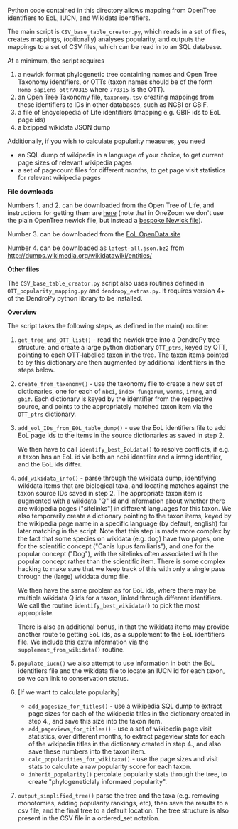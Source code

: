 Python code contained in this directory allows mapping from OpenTree identifiers to EoL, IUCN, and Wikidata identifiers.

The main script is `CSV_base_table_creator.py`, which reads in a set of files, creates mappings, (optionally) analyses popularity, and outputs the mappings to a set of CSV files, which can be read in to an SQL database.

At a minimum, the script requires

1. a newick format phylogenetic tree containing names and Open Tree Taxonomy identifiers, or OTTs (taxon names should be of the form `Homo_sapiens_ott770315` where `770315` is the OTT).
2. an Open Tree Taxonomy file, `taxonomy.tsv` creating mappings from these identifiers to IDs in other databases, such as NCBI or GBIF. 
3. a file of Encyclopedia of Life identifiers (mapping e.g. GBIF ids to EoL page ids)
4. a bzipped wikidata JSON dump

Additionally, if you wish to calculate popularity measures, you need 

* an SQL dump of wikipedia in a language of your choice, to get current page sizes of relevant wikipedia pages
* a set of pagecount files for different months, to get page visit statistics for relevant wikipedia pages

__File downloads__

Numbers 1. and 2. can be downloaded from the Open Tree of Life, and instructions for getting them are [here](../../data/OpenTree/README.markdown) (note that in OneZoom we don't use the plain OpenTree newick file, but instead a [bespoke Newick file](../TreeBuild/README.markdown)).

Number 3. can be downloaded from the [EoL OpenData site](https://opendata.eol.org/dataset/identifiers-csv-gz)

Number 4. can be downloaded as `latest-all.json.bz2` from http://dumps.wikimedia.org/wikidatawiki/entities/

__Other files__

The `CSV_base_table_creator.py` script also uses routines defined in `OTT_popularity_mapping.py` and `dendropy_extras.py`. It requires version 4+ of the DendroPy python library to be installed.

__Overview__

The script takes the following steps, as defined in the main() routine:

1. `get_tree_and_OTT_list()` - read the newick tree into a DendroPy tree structure, and create a large python dictionary `OTT_ptrs`, keyed by OTT, pointing to each OTT-labelled taxon in the tree. The taxon items pointed to by this dictionary are then augmented by additional identifiers in the steps below.

2. `create_from_taxonomy()` - use the taxonomy file to create a new set of dictionaries, one for each of `nbci`, `index fungorum`, `worms`, `irmng`, and `gbif`. Each dictionary is keyed by the identifier from the respective source, and points to the appropriately matched taxon item via the `OTT_ptrs` dictionary.

3. `add_eol_IDs_from_EOL_table_dump()` - use the EoL identifiers file to add EoL page ids to the items in the source dictionaries as saved in step 2. 

	We then have to call `identify_best_EoLdata()` to resolve conflicts, if e.g. a taxon has an EoL id via both an ncbi identifier and a irmng identifier, and the EoL ids differ.

4. `add_wikidata_info()` - parse through the wikidata dump, identifying wikidata items that are biological taxa, and locating matches against the taxon source IDs saved in step 2. The appropriate taxon item is augmented with a wikidata "Q" id and information about whether there are wikipedia pages ("sitelinks") in different languages for this taxon. We also temporarily create a dictionary pointing to the taxon items, keyed by the wikipedia page name in a specific language (by default, english) for later matching in the script. Note that this step is made more complex by the fact that some species on wikidata (e.g. dog) have two pages, one for the scientific concept ("Canis lupus familiaris"), and one for the popular concept ("Dog"), with the sitelinks often associated with the popular concept rather than the scientific item. There is some complex hacking to make sure that we keep track of this with only a single pass through the (large) wikidata dump file.

	We then have the same problem as for EoL ids, where there may be multiple wikidata Q ids for a taxon, linked through different identifiers. We call the routine `identify_best_wikidata()` to pick the most appropriate.
	
	There is also an additional bonus, in that the wikidata items may provide another route to getting EoL ids, as a supplement to the EoL identifiers file. We include this extra information via the `supplement_from_wikidata()` routine.

5. `populate_iucn()` we also attempt to use information in both the EoL identifiers file and the wikidata file to locate an IUCN id for each taxon, so we can link to conservation status.

6. [If we want to calculate popularity] 
	* `add_pagesize_for_titles()` - use a wikipedia SQL dump to extract page sizes for each of the wikipedia titles in the dictionary created in step 4., and save this size into the taxon item.
	* `add_pageviews_for_titles()` - use a set of wikipedia page visit statistics, over different months, to extract pageview stats for each of the wikipedia titles in the dictionary created in step 4., and also save these numbers into the taxon item.
	* `calc_popularities_for_wikitaxa()` - use the page sizes and visit stats to calculate a raw popularity score for each taxon.
	* `inherit_popularity()` percolate popularity stats through the tree, to create "phylogeneticlaly informaed popularity".

7. `output_simplified_tree()` parse the tree and the taxa (e.g. removing monotomies, adding popularity rankings, etc), then save the results to a csv file, and the final tree to a default location. The tree structure is also present in the CSV file in a ordered_set notation.